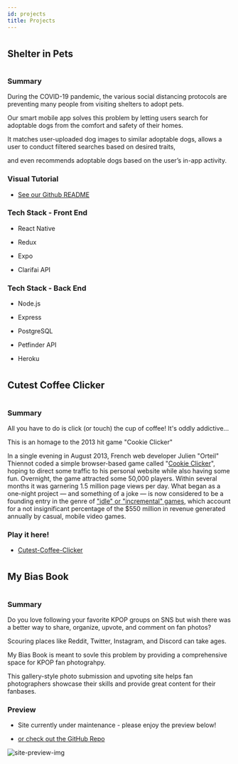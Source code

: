 ```yaml
---
id: projects
title: Projects
---
```


<h1></h1>

## Shelter in Pets

<h1></h1>

### Summary

During the COVID-19 pandemic, the various social distancing protocols are preventing many people from visiting shelters to adopt pets.

Our smart mobile app solves this problem by letting users search for adoptable dogs from the comfort and safety of their homes.

It matches user-uploaded dog images to similar adoptable dogs, allows a user to conduct filtered searches based on desired traits,

and even recommends adoptable dogs based on the user’s in-app activity.

### Visual Tutorial

- <a href="https://github.com/sense-5/shelter-in-pets#readme">See our Github README</a>

### Tech Stack - Front End

- React Native

- Redux

- Expo

- Clarifai API

### Tech Stack - Back End

- Node.js

- Express

- PostgreSQL

- Petfinder API

- Heroku

<h1></h1>

## Cutest Coffee Clicker

<h1></h1>

### Summary

All you have to do is click (or touch) the cup of coffee! It's oddly addictive...

This is an homage to the 2013 hit game "Cookie Clicker"

In a single evening in August 2013, French web developer Julien "Orteil" Thiennot coded a simple browser-based game called "[Cookie Clicker](https://orteil.dashnet.org/cookieclicker/)", hoping to direct some traffic to his personal website while also having some fun. Overnight, the game attracted some 50,000 players. Within several months it was garnering 1.5 million page views per day. What began as a one-night project — and something of a joke — is now considered to be a founding entry in the genre of ["idle" or "incremental" games](https://en.wikipedia.org/wiki/Incremental_game), which account for a not insignificant percentage of the \$550 million in revenue generated annually by casual, mobile video games.

### Play it here!

- [Cutest-Coffee-Clicker](https://0lxgcxllm9.execute-api.us-east-1.amazonaws.com/CoffeeClicker)

<h1></h1>

## My Bias Book

<h1></h1>

### Summary

Do you love following your favorite KPOP groups on SNS but wish there was a better way to share, organize, upvote, and comment on fan photos?

Scouring places like Reddit, Twitter, Instagram, and Discord can take ages.

My Bias Book is meant to sovle this problem by providing a comprehensive space for KPOP fan photograhpy.

This gallery-style photo submission and upvoting site helps fan photographers showcase their skills and provide great content for their fanbases.

### Preview

- Site currently under maintenance - please enjoy the preview below!

- <a href="https://github.com/mybiasbook/mbb#readme">or check out the GitHub Repo</a>

![site-preview-img](https://user-images.githubusercontent.com/58742933/112384428-69b2d500-8cbc-11eb-93e0-ef91f53dff92.jpg)

<h1></h1>
